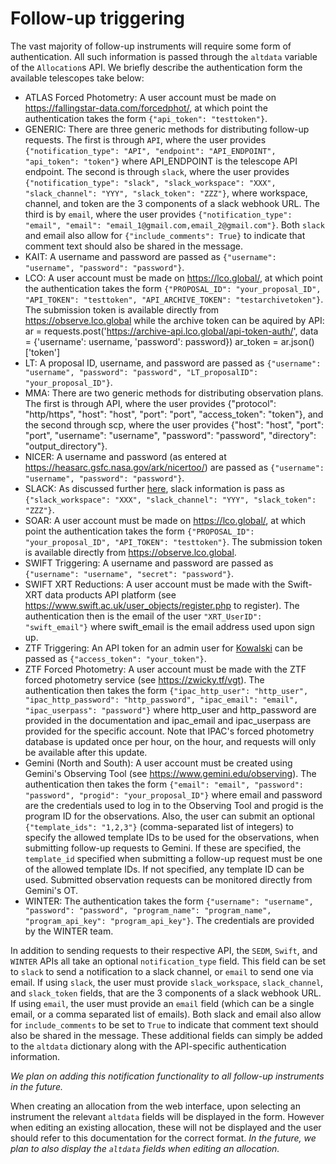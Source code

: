 # Follow-up triggering

The vast majority of follow-up instruments will require some form of authentication. All such information is passed through the `altdata` variable of the `Allocation`s API. We briefly describe the authentication form the available telescopes take below:

* ATLAS Forced Photometry: A user account must be made on https://fallingstar-data.com/forcedphot/, at which point the authentication takes the form `{"api_token": "testtoken"}`.
* GENERIC: There are three generic methods for distributing follow-up requests. The first is through `API`, where the user provides `{"notification_type": "API", "endpoint": "API_ENDPOINT", "api_token": "token"}` where API_ENDPOINT is the telescope API endpoint. The second is through `slack`, where the user provides `{"notification_type": "slack", "slack_workspace": "XXX", "slack_channel": "YYY", "slack_token": "ZZZ"}`, where workspace, channel, and token are the 3 components of a slack webhook URL.
 The third is by `email`, where the user provides `{"notification_type": "email", "email": "email_1@gmail.com,email_2@gmail.com"}`. Both `slack` and email also allow for `{"include_comments": True}` to indicate that comment text should also be shared in the message.
* KAIT: A username and password are passed as `{"username": "username", "password": "password"}`.
* LCO: A user account must be made on https://lco.global/, at which point the authentication takes the form `{"PROPOSAL_ID": "your_proposal_ID", "API_TOKEN": "testtoken", "API_ARCHIVE_TOKEN": "testarchivetoken"}`. The submission token is available directly from https://observe.lco.global while the archive token can be aquired by API:
ar = requests.post('https://archive-api.lco.global/api-token-auth/',
                       data = {'username': username, 'password': password})
ar_token = ar.json()['token']
* LT: A proposal ID, username, and password are passed as `{"username": "username", "password": "password", "LT_proposalID": "your_proposal_ID"}`.
* MMA: There are two generic methods for distributing observation plans. The first is through API, where the user provides {"protocol": "http/https", "host": "host", "port": "port", "access_token": "token"}, and the second through scp, where the user provides {"host": "host", "port": "port", "username": "username", "password": "password", "directory": "output_directory"}.
* NICER: A username and password (as entered at https://heasarc.gsfc.nasa.gov/ark/nicertoo/) are passed as `{"username": "username", "password": "password"}`.
* SLACK: As discussed further [here](./slack.html), slack information is pass as `{"slack_workspace": "XXX", "slack_channel": "YYY", "slack_token": "ZZZ"}`.
* SOAR: A user account must be made on https://lco.global/, at which point the authentication takes the form `{"PROPOSAL_ID": "your_proposal_ID", "API_TOKEN": "testtoken"}`. The submission token is available directly from https://observe.lco.global.
* SWIFT Triggering: A username and password are passed as `{"username": "username", "secret": "password"}`.
* SWIFT XRT Reductions: A user account must be made with the Swift-XRT data products API platform (see https://www.swift.ac.uk/user_objects/register.php to register). The authentication then is the email of the user `"XRT_UserID": "swift_email"}` where swift_email is the email address used upon sign up.
* ZTF Triggering: An API token for an admin user for [Kowalski](https://github.com/dmitryduev/kowalski) can be passed as `{"access_token": "your_token"}`.
* ZTF Forced Photometry: A user account must be made with the ZTF forced photometry service (see https://zwicky.tf/vgt). The authentication then takes the form `{"ipac_http_user": "http_user", "ipac_http_password": "http_password", "ipac_email": "email", "ipac_userpass": "password"}` where http_user and http_password are provided in the documentation and ipac_email and ipac_userpass are provided for the specific account. Note that IPAC's forced photometry database is updated once per hour, on the hour, and requests will only be available after this update.
* Gemini (North and South): A user account must be created using Gemini's Observing Tool (see https://www.gemini.edu/observing). The authentication then takes the form `{"email": "email", "password": "password", "progid": "your_proposal_ID"}` where email and password are the credentials used to log in to the Observing Tool and progid is the program ID for the observations. Also, the user can submit an optional `{"template_ids": "1,2,3"}` (comma-separated list of integers) to specify the allowed template IDs to be used for the observations, when submitting follow-up requests to Gemini. If these are specified, the `template_id` specified when submitting a follow-up request must be one of the allowed template IDs. If not specified, any template ID can be used. Submitted observation requests can be monitored directly from Gemini's OT.
* WINTER: The authentication takes the form `{"username": "username", "password": "password", "program_name": "program_name", "program_api_key": "program_api_key"}`. The credentials are provided by the WINTER team.


In addition to sending requests to their respective API, the `SEDM`, `Swift`, and `WINTER` APIs all take an optional `notification_type` field. This field can be set to `slack` to send a notification to a slack channel, or `email` to send one via email. If using `slack`, the user must provide `slack_workspace`, `slack_channel`, and `slack_token` fields, that are the 3 components of a slack webhook URL. If using `email`, the user must provide an `email` field (which can be a single email, or a comma separated list of emails). Both slack and email also allow for `include_comments` to be set to `True` to indicate that comment text should also be shared in the message. These additional fields can simply be added to the `altdata` dictionary along with the API-specific authentication information.

*We plan on adding this notification functionality to all follow-up instruments in the future.*

When creating an allocation from the web interface, upon selecting an instrument the relevant `altdata` fields will be displayed in the form. However when editing an existing allocation, these will not be displayed and the user should refer to this documentation for the correct format. *In the future, we plan to also display the `altdata` fields when editing an allocation.*
